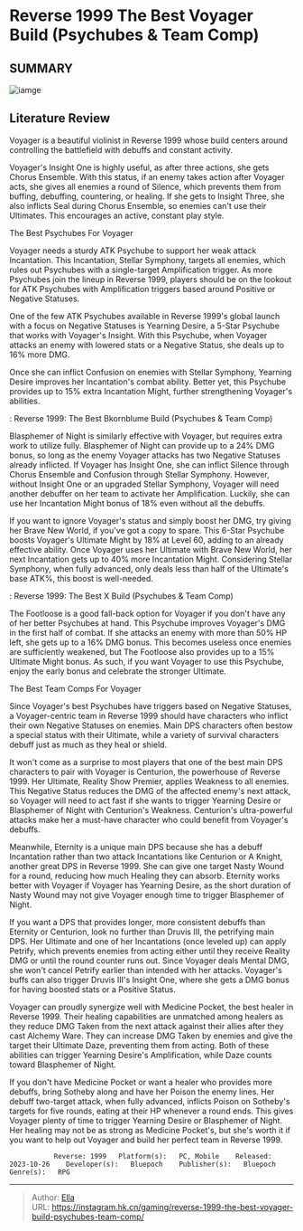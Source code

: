 # Reverse 1999 The Best Voyager Build (Psychubes &amp; Team Comp)


## SUMMARY 

![iamge](https://static1.srcdn.com/wordpress/wp-content/uploads/2023/11/reverse-1999-the-best-voyager-build-psychubes-team-comp.jpg)

## Literature Review

Voyager is a beautiful violinist in Reverse 1999 whose build centers around controlling the battlefield with debuffs and constant activity.





Voyager&#39;s Insight One is highly useful, as after three actions, she gets Chorus Ensemble. With this status, if an enemy takes action after Voyager acts, she gives all enemies a round of Silence, which prevents them from buffing, debuffing, countering, or healing. If she gets to Insight Three, she also inflicts Seal during Chorus Ensemble, so enemies can&#39;t use their Ultimates. This encourages an active, constant play style.





 The Best Psychubes For Voyager 
         



Voyager needs a sturdy ATK Psychube to support her weak attack Incantation. This Incantation, Stellar Symphony, targets all enemies, which rules out Psychubes with a single-target Amplification trigger. As more Psychubes join the lineup in Reverse 1999, players should be on the lookout for ATK Psychubes with Amplification triggers based around Positive or Negative Statuses.




One of the few ATK Psychubes available in Reverse 1999&#39;s global launch with a focus on Negative Statuses is Yearning Desire, a 5-Star Psychube that works with Voyager&#39;s Insight. With this Psychube, when Voyager attacks an enemy with lowered stats or a Negative Status, she deals up to 16% more DMG.

Once she can inflict Confusion on enemies with Stellar Symphony, Yearning Desire improves her Incantation&#39;s combat ability. Better yet, this Psychube provides up to 15% extra Incantation Might, further strengthening Voyager&#39;s abilities.




 : Reverse 1999: The Best Bkornblume Build (Psychubes &amp; Team Comp)

Blasphemer of Night is similarly effective with Voyager, but requires extra work to utilize fully. Blasphemer of Night can provide up to a 24% DMG bonus, so long as the enemy Voyager attacks has two Negative Statuses already inflicted. If Voyager has Insight One, she can inflict Silence through Chorus Ensemble and Confusion through Stellar Symphony. However, without Insight One or an upgraded Stellar Symphony, Voyager will need another debuffer on her team to activate her Amplification. Luckily, she can use her Incantation Might bonus of 18% even without all the debuffs.

If you want to ignore Voyager&#39;s status and simply boost her DMG, try giving her Brave New World, if you&#39;ve got a copy to spare. This 6-Star Psychube boosts Voyager&#39;s Ultimate Might by 18% at Level 60, adding to an already effective ability. Once Voyager uses her Ultimate with Brave New World, her next Incantation gets up to 40% more Incantation Might. Considering Stellar Symphony, when fully advanced, only deals less than half of the Ultimate&#39;s base ATK%, this boost is well-needed.




 : Reverse 1999: The Best X Build (Psychubes &amp; Team Comp)

The Footloose is a good fall-back option for Voyager if you don&#39;t have any of her better Psychubes at hand. This Psychube improves Voyager&#39;s DMG in the first half of combat. If she attacks an enemy with more than 50% HP left, she gets up to a 16% DMG bonus. This becomes useless once enemies are sufficiently weakened, but The Footloose also provides up to a 15% Ultimate Might bonus. As such, if you want Voyager to use this Psychube, enjoy the early bonus and celebrate the stronger Ultimate.



 The Best Team Comps For Voyager 
         



Since Voyager&#39;s best Psychubes have triggers based on Negative Statuses, a Voyager-centric team in Reverse 1999 should have characters who inflict their own Negative Statuses on enemies. Main DPS characters often bestow a special status with their Ultimate, while a variety of survival characters debuff just as much as they heal or shield.







It won&#39;t come as a surprise to most players that one of the best main DPS characters to pair with Voyager is Centurion, the powerhouse of Reverse 1999. Her Ultimate, Reality Show Premier, applies Weakness to all enemies. This Negative Status reduces the DMG of the affected enemy&#39;s next attack, so Voyager will need to act fast if she wants to trigger Yearning Desire or Blasphemer of Night with Centurion&#39;s Weakness. Centurion&#39;s ultra-powerful attacks make her a must-have character who could benefit from Voyager&#39;s debuffs.

Meanwhile, Eternity is a unique main DPS because she has a debuff Incantation rather than two attack Incantations like Centurion or A Knight, another great DPS in Reverse 1999. She can give one target Nasty Wound for a round, reducing how much Healing they can absorb. Eternity works better with Voyager if Voyager has Yearning Desire, as the short duration of Nasty Wound may not give Voyager enough time to trigger Blasphemer of Night.

If you want a DPS that provides longer, more consistent debuffs than Eternity or Centurion, look no further than Druvis III, the petrifying main DPS. Her Ultimate and one of her Incantations (once leveled up) can apply Petrify, which prevents enemies from acting either until they receive Reality DMG or until the round counter runs out. Since Voyager deals Mental DMG, she won&#39;t cancel Petrify earlier than intended with her attacks. Voyager&#39;s buffs can also trigger Druvis III&#39;s Insight One, where she gets a DMG bonus for having boosted stats or a Positive Status.




Voyager can proudly synergize well with Medicine Pocket, the best healer in Reverse 1999. Their healing capabilities are unmatched among healers as they reduce DMG Taken from the next attack against their allies after they cast Alchemy Ware. They can increase DMG Taken by enemies and give the target their Ultimate Daze, preventing them from acting. Both of these abilities can trigger Yearning Desire&#39;s Amplification, while Daze counts toward Blasphemer of Night.

If you don&#39;t have Medicine Pocket or want a healer who provides more debuffs, bring Sotheby along and have her Poison the enemy lines. Her debuff two-target attack, when fully advanced, inflicts Poison on Sotheby&#39;s targets for five rounds, eating at their HP whenever a round ends. This gives Voyager plenty of time to trigger Yearning Desire or Blasphemer of Night. Her healing may not be as strong as Medicine Pocket&#39;s, but she&#39;s worth it if you want to help out Voyager and build her perfect team in Reverse 1999.




               Reverse: 1999   Platform(s):   PC, Mobile    Released:   2023-10-26    Developer(s):   Bluepoch    Publisher(s):   Bluepoch    Genre(s):   RPG      

---

> Author: [Ella](https://instagram.hk.cn/)  
> URL: https://instagram.hk.cn/gaming/reverse-1999-the-best-voyager-build-psychubes-team-comp/  

